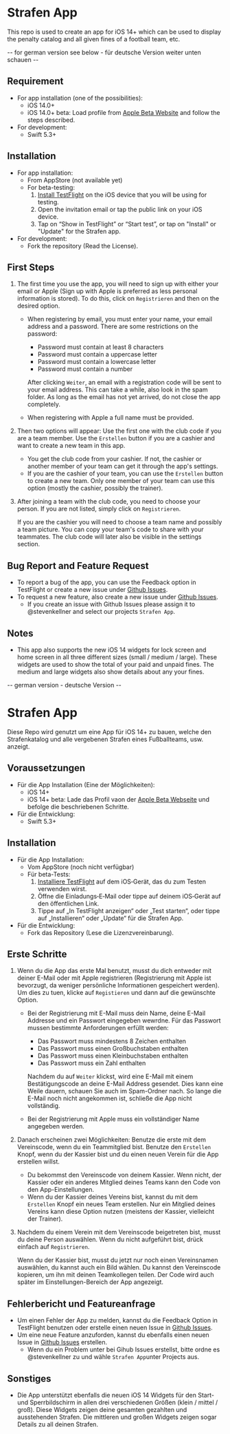 # Strafen App
This repo is used to create an app for iOS 14+ which can be used to display the penalty catalog and all given fines of a football team, etc.

-- for german version see below - für deutsche Version weiter unten schauen -- 

## Requirement
- For app installation (one of the possibilities):
  + iOS 14.0+
  + iOS 14.0+ beta:
    Load profile from [Apple Beta Website](https://beta.apple.com/sp/de/betaprogram/guide#ios) and follow the steps described.
- For development: 
  + Swift 5.3+

## Installation
- For app installation:
  + From AppStore (not available yet)
  + For beta-testing: 
    1. [Install TestFlight](https://itunes.apple.com/de/app/testflight/id899247664?mt=8) on the iOS device that you will be using for testing.
    2. Open the invitation email or tap the public link on your iOS device.
    3. Tap on “Show in TestFlight” or “Start test”, or tap on "Install" or "Update" for the Strafen app.
- For development:
  + Fork the repository (Read the License).
  
## First Steps
1. The first time you use the app, you will need to sign up with either your email or Apple (Sign up with Apple is preferred as less personal information is stored). To do this, click on `Registrieren` and then on the desired option. 
    - When registering by email, you must enter your name, your email address and a password. There are some restrictions on the password:
       * Password must contain at least 8 characters 
       * Password must contain a uppercase letter
       * Password must contain a lowercase letter
       * Password must contain a number
       
      After clicking `Weiter`, an email with a registration code will be sent to your email address. This can take a while, also look in the spam folder. As long as the email has not yet arrived, do not close the app completely.
    - When registering with Apple a full name must be provided.
2. Then two options will appear: Use the first one with the club code if you are a team member. Use the `Erstellen` button if you are a cashier and want to create a new team in this app.
    - You get the club code from your cashier. If not, the cashier or another member of your team can get it through the app's settings.
    - If you are the cashier of your team, you can use the `Erstellen` button to create a new team. Only one member of your team can use this option (mostly the cashier, possibly the trainer).
3. After joining a team with the club code, you need to choose your person. If you are not listed, simply click on `Registrieren`.

   If you are the cashier you will need to choose a team name and possibly a team picture. You can copy your team's code to share with your teammates. The club code will later also be visible in the settings section.

## Bug Report and Feature Request
- To report a bug of the app, you can use the Feedback option in TestFlight or create a new issue under [Github Issues](https://github.com/stevenkellner/strafen/issues).
- To request a new feature, also create a new issue under [Github Issues](https://github.com/stevenkellner/strafen/issues).
    * If you create an issue with Github Issues please assign it to @stevenkellner and select our projects `Strafen App`.
    
## Notes
- This app also supports the new iOS 14 widgets for lock screen and home screen in all three different sizes (small / medium / large). These widgets are used to show the total of your paid and unpaid fines. The medium and large widgets also show details about any your fines.


-- german version - deutsche Version --
  
# Strafen App
Diese Repo wird genutzt um eine App für iOS 14+ zu bauen, welche den Strafenkatalog und alle vergebenen Strafen eines Fußballteams, usw. anzeigt.

## Voraussetzungen
- Für die App Installation (Eine der Möglichkeiten):
  + iOS 14+
  + iOS 14+ beta: Lade das Profil vaon der [Apple Beta Webseite](https://beta.apple.com/sp/de/betaprogram/guide?locale=de) und befolge die beschriebenen Schritte.
- Für die Entwicklung:
  + Swift 5.3+

## Installation
- Für die App Installation:
  + Vom AppStore (noch nicht verfügbar)
  + Für beta-Tests:
    1. [Installiere TestFlight](https://itunes.apple.com/de/app/testflight/id899247664?mt=8) auf dem iOS‑Gerät, das du zum Testen verwenden wirst.
    2. Öffne die Einladungs‑E‑Mail oder tippe auf deinem iOS‑Gerät auf den öffentlichen Link.
    3. Tippe auf „In TestFlight anzeigen“ oder „Test starten“, oder tippe auf „Installieren“ oder „Update“ für die Strafen App.
- Für die Entwicklung:
  + Fork das Repository (Lese die Lizenzvereinbarung).
  
## Erste Schritte
1. Wenn du die App das erste Mal benutzt, musst du dich entweder mit deiner E-Mail oder mit Apple registrieren (Registrierung mit Apple ist bevorzugt, da weniger persönliche Informationen gespeichert werden). Um dies zu tuen, klicke auf `Registieren` und dann auf die gewünschte Option.
    - Bei der Registrierung mit E-Mail muss dein Name, deine E-Mail Addresse und ein Passwort eingegeben wewrdne. Für das Passwort mussen bestimmte Anforderungen erfüllt werden:
       * Das Passwort muss mindestens 8 Zeichen enthalten
       * Das Passwort muss einen Großbuchstaben enthalten
       * Das Passwort muss einen Kleinbuchstaben enthalten
       * Das Passwort muss ein Zahl enthalten 
      
      Nachdem du auf `Weiter` klickst, wird eine E-Mail mit einem Bestätigungscode an deine E-Mail Address gesendet. Dies kann eine Weile dauern, schauen Sie auch im Spam-Ordner nach. So lange die E-Mail noch nicht angekommen ist, schließe die App nicht vollständig.
    - Bei der Registrierung mit Apple muss ein vollständiger Name angegeben werden.
2. Danach erscheinen zwei Möglichkeiten: Benutze die erste mit dem Vereinscode, wenn du ein Teammitglied bist. Benutze den `Erstellen` Knopf, wenn du der Kassier bist und du einen neuen Verein für die App erstellen willst.
    - Du bekommst den Vereinscode von deinem Kassier. Wenn nicht, der Kassier oder ein anderes Mitglied deines Teams kann den Code von den App-Einstellungen.
    - Wenn du der Kassier deines Vereins bist, kannst du mit dem `Erstellen` Knopf ein neues Team erstellen. Nur ein Mitglied deines Vereins kann diese Option nutzen (meistens der Kassier, vielleicht der Trainer). 
3. Nachdem du einem Verein mit dem Vereinscode beigetreten bist, musst du deine Person auswählen. Wenn du nicht aufgeführt bist, drück einfach auf `Registrieren`.

   Wenn du der Kassier bist, musst du jetzt nur noch einen Vereinsnamen auswählen, du kannst auch ein Bild wählen. Du kannst den Vereinscode kopieren, um ihn mit deinen Teamkollegen teilen. Der Code wird auch später im Einstellungen-Bereich der App angezeigt.
   
## Fehlerbericht und Featureanfrage
- Um einen Fehler der App zu melden, kannst du die Feedback Option in TestFlight benutzen oder erstelle einen neuen Issue in [Github Issues](https://github.com/stevenkellner/strafen/issues).
- Um eine neue Feature anzuforden, kannst du ebenfalls einen neuen Issue in [Github Issues](https://github.com/stevenkellner/strafen/issues) erstellen.
    * Wenn du ein Problem unter bei Gihub Issues erstellst, bitte ordne es @stevenkellner zu und wähle `Strafen App`unter Projects aus.
    
## Sonstiges
- Die App unterstützt ebenfalls die neuen iOS 14 Widgets für den Start- und Sperrbildschirm in allen drei verschiedenen Größen (klein / mittel / groß). Diese Widgets zeigen deine gesamten gezahlten und ausstehenden Strafen. Die mittleren und großen Widgets zeigen sogar Details zu all deinen Strafen.
